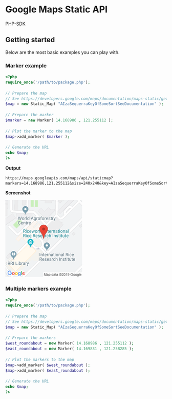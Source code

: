 # Google Maps Static API

PHP-SDK

## Getting started

Below are the most basic examples you can play with.

### Marker example
```php
<?php
require_once('/path/to/package.php');

// Prepare the map
// See https://developers.google.com/maps/documentation/maps-static/get-api-key
$map = new Static_Map( "AIzaSequerraKeyOfSomeSortSeeDocumentation" );

// Prepare the marker
$marker = new Marker( 14.168986 , 121.255112 );

// Plot the marker to the map
$map->add_marker( $marker );

// Generate the URL
echo $map;
?>
```
**Output**

```
https://maps.googleapis.com/maps/api/staticmap?markers=14.168986,121.255112&size=240x240&key=AIzaSequerraKeyOfSomeSortSeeDocumentation
```

**Screenshot**

![marker example](samples/marker.png "Marker example")

### Multiple markers example
```php
<?php
require_once('/path/to/package.php');

// Prepare the map
// See https://developers.google.com/maps/documentation/maps-static/get-api-key
$map = new Static_Map( "AIzaSequerraKeyOfSomeSortSeeDocumentation" );

// Prepare the markers
$west_roundabout = new Marker( 14.168986 , 121.255112 );
$east_roundabout = new Marker( 14.169831 , 121.258285 );

// Plot the markers to the map
$map->add_marker( $west_roundabout );
$map->add_marker( $east_roundabout );

// Generate the URL
echo $map;
?>
```